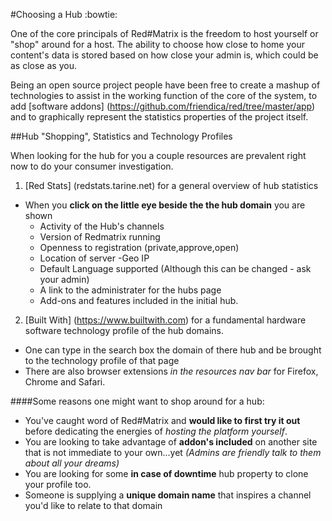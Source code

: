 #Choosing a Hub :bowtie:

One of the core principals of Red#Matrix is the freedom to host yourself or "shop" around for a host.  The ability to choose how close to home your content's data is stored based on how close your admin is, which could be as close as you.

Being an open source project people have been free to create a mashup of technologies to assist in the working function of the core of the system, to add [software addons] (https://github.com/friendica/red/tree/master/app) and to graphically represent the statistics properties of the project itself.  

##Hub "Shopping", Statistics and Technology Profiles

When looking for the hub for you a couple resources are prevalent right now to do your consumer investigation.

1. [Red Stats] (redstats.tarine.net) for a general overview of hub statistics

- When you **click on the little eye beside the the hub domain** you are shown
  - Activity of the Hub's channels
  - Version of Redmatrix running
  - Openness to registration  (private,approve,open)
  - Location of server -Geo IP
  - Default Language supported (Although this can be changed - ask your admin)
  - A link to the administrater for the hubs page 
  - Add-ons and features included in the initial hub.

2. [Built With] (https://www.builtwith.com) for a fundamental hardware software technology profile of the hub domains.
- One can type in the search box the domain of there hub and be brought to the technology profile of that page
- There are also browser extensions *in the resources nav bar* for Firefox, Chrome and Safari.


####Some reasons one might want to shop around for a hub:
- You've caught word of Red#Matrix and **would like to first try it out** before dedicating the energies of *hosting the platform yourself*.  
- You are looking to take advantage of **addon's included** on another site that is not immediate to your own...yet *(Admins are friendly talk to them about all your dreams)* 
- You are looking for some **in case of downtime** hub property to clone your profile too.
- Someone is supplying a **unique domain name** that inspires a channel you'd like to relate to that domain




